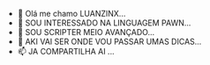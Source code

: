 - 👋 Olá me chamo LUANZINX...
- 👀 SOU INTERESSADO NA LINGUAGEM PAWN...
- 🌱 SOU SCRIPTER MEIO AVANÇADO...
- 💞️ AKI VAI SER ONDE VOU PASSAR UMAS DICAS...
- 📫 JA COMPARTILHA AI ...

<!---
LUANZINX/LUANZINX is a ✨ special ✨ repository because its `README.md` (this file) appears on your GitHub profile.
You can click the Preview link to take a look at your changes.
--->
